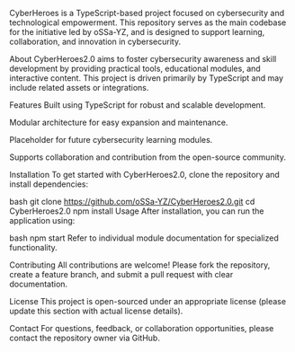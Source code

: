 CyberHeroes is a TypeScript-based project focused on cybersecurity and technological empowerment. This repository serves as the main codebase for the initiative led by oSSa-YZ, and is designed to support learning, collaboration, and innovation in cybersecurity.

About
CyberHeroes2.0 aims to foster cybersecurity awareness and skill development by providing practical tools, educational modules, and interactive content. This project is driven primarily by TypeScript and may include related assets or integrations.

Features
Built using TypeScript for robust and scalable development.

Modular architecture for easy expansion and maintenance.

Placeholder for future cybersecurity learning modules.

Supports collaboration and contribution from the open-source community.

Installation
To get started with CyberHeroes2.0, clone the repository and install dependencies:

bash
git clone https://github.com/oSSa-YZ/CyberHeroes2.0.git
cd CyberHeroes2.0
npm install
Usage
After installation, you can run the application using:

bash
npm start
Refer to individual module documentation for specialized functionality.

Contributing
All contributions are welcome! Please fork the repository, create a feature branch, and submit a pull request with clear documentation.

License
This project is open-sourced under an appropriate license (please update this section with actual license details).

Contact
For questions, feedback, or collaboration opportunities, please contact the repository owner via GitHub.
